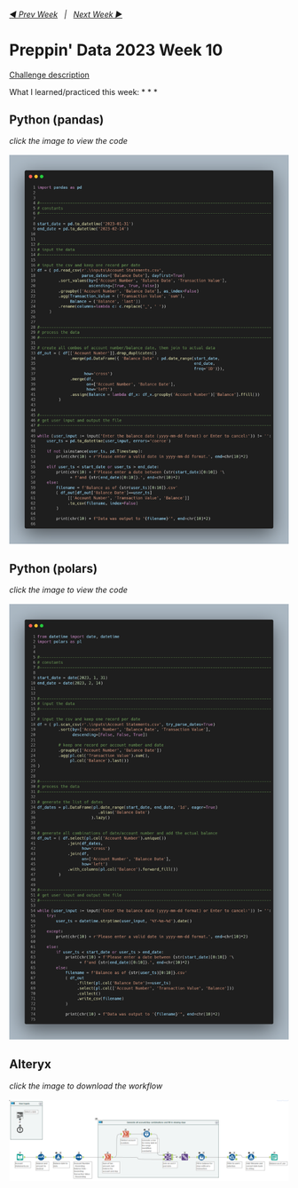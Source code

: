 <h6><a href="..\preppin-data-2023-09\README.md">◀  Prev Week</a>&nbsp;&nbsp;&nbsp;|&nbsp;&nbsp;&nbsp;<a href="..\preppin-data-2023-11\README.md">Next Week  ▶</a></h6>

# Preppin' Data 2023 Week 10

[Challenge description](https://preppindata.blogspot.com/)

What I learned/practiced this week:
*
*
*

## Python (pandas)
<i>click the image to view the code</i><br>
<br>
<a href="preppin-data-2023-10.py">
<img src="img-python-code-2023-10.png?raw=true" alt="Python code (pandas)">
</a>

## Python (polars)
<i>click the image to view the code</i><br>
<br>
<a href="preppin-data-2023-10-polars.py">
<img src="img-python-code-2023-10-polars.png?raw=true" alt="Python code (polars)">
</a>

## Alteryx
<i>click the image to download the workflow</i><br>
<br>
<a href="preppin-data-2023-10.yxzp">
<img src="img-alteryx-2023-10.png?raw=true" alt="Alteryx workflow">
</a>